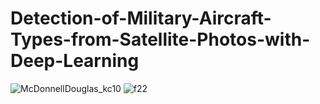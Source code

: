 # Detection-of-Military-Aircraft-Types-from-Satellite-Photos-with-Deep-Learning



![McDonnellDouglas_kc10](https://user-images.githubusercontent.com/53793285/152540150-6123da1f-8884-4d4f-bd68-8cb03e17defc.jpg)
![f22](https://user-images.githubusercontent.com/53793285/152540166-a9e3efde-a7ac-46a8-8c16-4e4b9e3f90fc.jpg)
